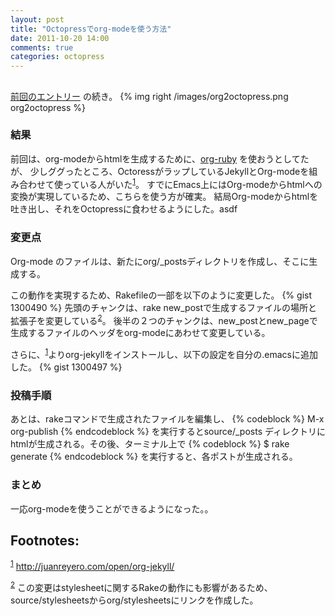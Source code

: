 ```yaml
---
layout: post
title: "Octopressでorg-modeを使う方法"
date: 2011-10-20 14:00
comments: true
categories: octopress
---
```


<div id="outline-container-1" class="outline-2">
<h2 id="sec-1"></h2>
<div class="outline-text-2" id="text-1">

<p><a href="http://blog.mkoga.net.dev/blog/2011/10/18/new-post/">前回のエントリー</a>
の続き。
{% img right /images/org2octopress.png org2octopress %}

</p>
</div>

<div id="outline-container-1-1" class="outline-3">
<h3 id="sec-1-1">結果</h3>
<div class="outline-text-3" id="text-1-1">

<p>   前回は、org-modeからhtmlを生成するために、<a href="https://github.com/bdewey/org-ruby">org-ruby</a> を使おうとしてたが、
   少しググったところ、OctoressがラップしているJekyllとOrg-modeを組み合わせて使っている人がいた<sup><a class="footref" name="fnr.1" href="#fn.1">1</a></sup>。
   すでにEmacs上にはOrg-modeからhtmlへの変換が実現しているため、こちらを使う方が確実。
   結局Org-modeからhtmlを吐き出し、それをOctopressに食わせるようにした。asdf
</p>
</div>

</div>

<div id="outline-container-1-2" class="outline-3">
<h3 id="sec-1-2">変更点</h3>
<div class="outline-text-3" id="text-1-2">

<p>Org-mode のファイルは、新たにorg/_postsディレクトリを作成し、そこに生成する。
</p>
<p>
この動作を実現するため、Rakefileの一部を以下のように変更した。
{% gist 1300490 %}
先頭のチャンクは、rake new_postで生成するファイルの場所と拡張子を変更している<sup><a class="footref" name="fnr.2" href="#fn.2">2</a></sup>。
後半の２つのチャンクは、new_postとnew_pageで生成するファイルのヘッダをorg-modeにあわせて変更している。
</p>
<p>
さらに、<sup><a class="footref" name="fnr.1.2" href="#fn.1">1</a></sup>よりorg-jekyllをインストールし、以下の設定を自分の.emacsに追加した。
{% gist 1300497 %}

</p></div>

</div>

<div id="outline-container-1-3" class="outline-3">
<h3 id="sec-1-3">投稿手順</h3>
<div class="outline-text-3" id="text-1-3">

<p>あとは、rakeコマンドで生成されたファイルを編集し、
{% codeblock %}
M-x org-publish
{% endcodeblock %}
を実行するとsource/_posts ディレクトリにhtmlが生成される。その後、ターミナル上で
{% codeblock %}
$ rake generate
{% endcodeblock %}
を実行すると、各ポストが生成される。
</p>
</div>

</div>

<div id="outline-container-1-4" class="outline-3">
<h3 id="sec-1-4">まとめ</h3>
<div class="outline-text-3" id="text-1-4">

<p>一応org-modeを使うことができるようになった。。
</p>

<div id="footnotes">
<h2 class="footnotes">Footnotes: </h2>
<div id="text-footnotes">
<p class="footnote"><sup><a class="footnum" name="fn.1" href="#fnr.1">1</a></sup> <a href="http://juanreyero.com/open/org-jekyll/">http://juanreyero.com/open/org-jekyll/</a>
</p>


<p class="footnote"><sup><a class="footnum" name="fn.2" href="#fnr.2">2</a></sup> この変更はstylesheetに関するRakeの動作にも影響があるため、source/stylesheetsからorg/stylesheetsにリンクを作成した。
</p></div>
</div>
</div>

</div>
</div>
